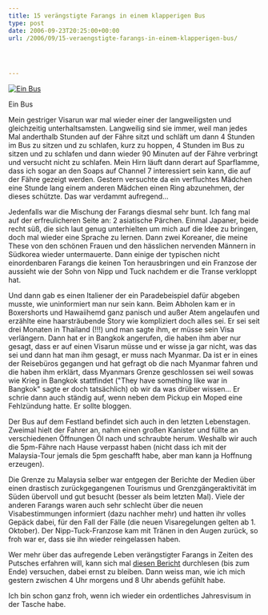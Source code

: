 ```yaml
---
title: 15 verängstigte Farangs in einem klapperigen Bus
type: post
date: 2006-09-23T20:25:00+00:00
url: /2006/09/15-veraengstigte-farangs-in-einem-klapperigen-bus/




---
```

<div class="flickr">
  <a href="http://flickr.com/photos/schreibblogade/250244877/"><img src="//static.flickr.com/89/250244877_cdca847c31.jpg" alt="Ein Bus" /></a></p>

  <p>
    Ein Bus
  </p>
</div>

Mein gestriger Visarun war mal wieder einer der langweiligsten und gleichzeitig unterhaltsamsten. Langweilig sind sie immer, weil man jedes Mal anderthalb Stunden auf der Fähre sitzt und schläft um dann 4 Stunden im Bus zu sitzen und zu schlafen, kurz zu hoppen, 4 Stunden im Bus zu sitzen und zu schlafen und dann wieder 90 Minuten auf der Fähre verbringt und versucht nicht zu schlafen. Mein Hirn läuft dann derart auf Sparflamme, dass ich sogar an den Soaps auf Channel 7 interessiert sein kann, die auf der Fähre gezeigt werden. Gestern versuchte da ein verfluchtes Mädchen eine Stunde lang einem anderen Mädchen einen Ring abzunehmen, der dieses schützte. Das war verdammt aufregend...

Jedenfalls war die Mischung der Farangs diesmal sehr bunt. Ich fang mal auf der erfreulicheren Seite an: 2 asiatische Pärchen. Einmal Japaner, beide recht süß, die sich laut genug unterhielten um mich auf die Idee zu bringen, doch mal wieder eine Sprache zu lernen. Dann zwei Koreaner, die meine These von den schönen Frauen und den hässlichen nervenden Männern in Südkorea wieder untermauerte. Dann einige der typischen nicht einordenbaren Farangs die keinen Ton herausbringen und ein Franzose der aussieht wie der Sohn von Nipp und Tuck nachdem er die Transe verkloppt hat.

Und dann gab es einen Italiener der ein Paradebeispiel dafür abgeben musste, wie uninformiert man nur sein kann. Beim Abholen kam er in Boxershorts und Hawaiihemd ganz panisch und außer Atem angelaufen und erzählte eine haarsträubende Story wie kompliziert doch alles sei. Er sei seit drei Monaten in Thailand (!!!) und man sagte ihm, er müsse sein Visa verlängern. Dann hat er in Bangkok angerufen, die haben ihm aber nur gesagt, dass er auf einen Visarun müsse und er wisse ja gar nicht, was das sei und dann hat man ihm gesagt, er muss nach Myanmar. Da ist er in eines der Reisebüros gegangen und hat gefragt ob die nach Myanmar fahren und die haben ihm erklärt, dass Myanmars Grenze geschlossen sei weil sowas wie Krieg in Bangkok stattfindet ("They have something like war in Bangkok" sagte er doch tatsächlich) ob wir da was drüber wissen... Er schrie dann auch ständig auf, wenn neben dem Pickup ein Moped eine Fehlzündung hatte. Er sollte bloggen.

Der Bus auf dem Festland befindet sich auch in den letzten Lebenstagen. Zweimal hielt der Fahrer an, nahm einen großen Kanister und füllte an verschiedenen Öffnungen Öl nach und schraubte herum. Weshalb wir auch die 5pm-Fähre nach Hause verpasst haben (nicht dass ich mit der Malaysia-Tour jemals die 5pm geschafft habe, aber man kann ja Hoffnung erzeugen).

Die Grenze zu Malaysia selber war entgegen der Berichte der Medien über einen drastisch zurückgegangenen Tourismus und Grenzgängeraktivität im Süden übervoll und gut besucht (besser als beim letzten Mal). Viele der anderen Farangs waren auch sehr schlecht über die neuen Visabestimmungen informiert (dazu nachher mehr) und hatten ihr volles Gepäck dabei, für den Fall der Fälle (die neuen Visaregelungen gelten ab 1. Oktober). Der Nipp-Tuck-Franzose kam mit Tränen in den Augen zurück, so froh war er, dass sie ihn wieder reingelassen haben.

Wer mehr über das aufregende Leben verängstigter Farangs in Zeiten des Putsches erfahren will, kann sich mal [diesen Bericht][1] durchlesen (bis zum Ende) versuchen, dabei ernst zu bleiben. Dann weiss man, wie ich mich gestern zwischen 4 Uhr morgens und 8 Uhr abends gefühlt habe.

Ich bin schon ganz froh, wenn ich wieder ein ordentliches Jahresvisum in der Tasche habe.

 [1]: http://flyertalk.com/forum/showthread.php?t=603753&page=1&pp=15
